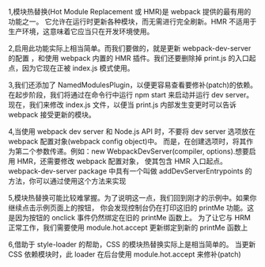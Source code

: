 1,模块热替换(Hot Module Replacement 或 HMR)是 webpack 提供的最有用的功能之一。
它允许在运行时更新各种模块，而无需进行完全刷新。HMR 不适用于生产环境，这意味着它应当只在开发环境使用。


2,启用此功能实际上相当简单。而我们要做的，就是更新 webpack-dev-server 的配置
，和使用 webpack 内置的 HMR 插件。我们还要删除掉 print.js 的入口起点，因为它现在正被 index.js 模式使用。



3,我们还添加了 NamedModulesPlugin，以便更容易查看要修补(patch)的依赖。在起步阶段，我们将通过在命令行中运行 npm start 来启动并运行 dev server。
  现在，我们来修改 index.js 文件，以便当 print.js 内部发生变更时可以告诉 webpack 接受更新的模块。


4,当使用 webpack dev server 和 Node.js API 时，不要将 dev server 选项放在 webpack 配置对象(webpack config object)中。
而是，在创建选项时，将其作为第二个参数传递。例如：new WebpackDevServer(compiler, options).想要启用 HMR，还需要修改 webpack 配置对象，
使其包含 HMR 入口起点。webpack-dev-server package 中具有一个叫做 addDevServerEntrypoints 的方法，你可以通过使用这个方法来实现



5,模块热替换可能比较难掌握。为了说明这一点，我们回到刚才的示例中。如果你继续点击示例页面上的按钮，
你会发现控制台仍在打印这旧的 printMe 功能。这是因为按钮的 onclick 事件仍然绑定在旧的 printMe 函数上。
为了让它与 HRM 正常工作，我们需要使用 module.hot.accept 更新绑定到新的 printMe 函数上


6,借助于 style-loader 的帮助，CSS 的模块热替换实际上是相当简单的。
当更新 CSS 依赖模块时，此 loader 在后台使用 module.hot.accept 来修补(patch) <style> 标签。


特别注意 : path:path.resolve(__dirname, 'dist')是控制打包成功后文件   存放   的路径, publicPath: '/' 是控制
打包成功后文件  访问   路径 ,以确保文件资源能够在 http://localhost:3000 下正确访问 (http://localhost:3000/index.html)

如果用npm run build 直接打包,这个需要去掉,如果没有去掉生成的html里引用的app.bundle.js
会是 http://localhost:7001/app.bundle.js(我用的是webStorm,端口默认是7001),这样会导致index.html访问不到 app.bundle.js